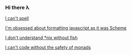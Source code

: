 ### Hi there λ

[I can't spell](https://gist.github.com/pre63/3929fce63c2447daec8c341507cdadaa)


[I'm obsessed about formatting javascript as it was Scheme](https://github.com/pre63/nfmt)


[I don't understand *nix without fish](https://fishshell.com/)


[I can't code without the safety of monads](https://github.com/pre63/exalted.future)






<!--
**pre63/pre63** is a ✨ _special_ ✨ repository because its `README.md` (this file) appears on your GitHub profile.

Here are some ideas to get you started:

- 🔭 I’m currently working on ...
- 🌱 I’m currently learning ...
- 👯 I’m looking to collaborate on ...
- 🤔 I’m looking for help with ...
- 💬 Ask me about ...
- 📫 How to reach me: ...
- 😄 Pronouns: ...
- ⚡ Fun fact: ...
-->
